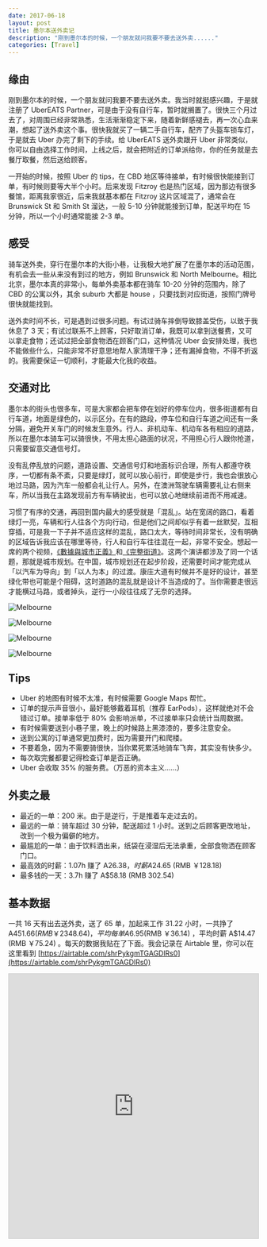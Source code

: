 ```yaml
---
date: 2017-06-18
layout: post
title: 墨尔本送外卖记
description: "刚到墨尔本的时候，一个朋友就问我要不要去送外卖......"
categories: [Travel]
---
```



## 缘由

刚到墨尔本的时候，一个朋友就问我要不要去送外卖。我当时就挺感兴趣，于是就注册了 UberEATS Partner，可是由于没有自行车，暂时就搁置了。很快三个月过去了，对周围已经非常熟悉，生活渐渐稳定下来，随着新鲜感褪去，再一次心血来潮，想起了送外卖这个事。很快我就买了一辆二手自行车，配齐了头盔车锁车灯，于是就去 Uber 办完了剩下的手续。给 UberEATS 送外卖跟开 Uber 非常类似，你可以自由选择工作时间，上线之后，就会把附近的订单派给你，你的任务就是去餐厅取餐，然后送给顾客。

一开始的时候，按照 Uber 的 tips，在 CBD 地区等待接单，有时候很快能接到订单，有时候则要等大半个小时。后来发现 Fitzroy 也是热门区域，因为那边有很多餐馆，距离我家很近，后来我就基本都在 Fitzroy 这片区域混了，通常会在 Brunswick St 和 Smith St 溜达，一般 5-10 分钟就能接到订单，配送平均在 15 分钟，所以一个小时通常能接 2-3 单。

## 感受

骑车送外卖，穿行在墨尔本的大街小巷，让我极大地扩展了在墨尔本的活动范围，有机会去一些从来没有到过的地方，例如 Brunswick 和 North Melbourne。相比北京，墨尔本真的非常小，每单外卖基本都在骑车 10-20 分钟的范围内，除了 CBD 的公寓以外，其余 suburb 大都是 house ，只要找到对应街道，按照门牌号很快就能找到。

送外卖时间不长，可是遇到过很多问题。有试过骑车摔倒导致膝盖受伤，以致于我休息了 3 天；有试过联系不上顾客，只好取消订单，我既可以拿到送餐费，又可以拿走食物；还试过把全部食物洒在顾客门口，这种情况 Uber 会安排处理，我也不能做些什么，只能非常不好意思地帮人家清理干净；还有漏掉食物，不得不折返的。我需要保证一切顺利，才能最大化我的收益。

## 交通对比
墨尔本的街头也很多车，可是大家都会把车停在划好的停车位内，很多街道都有自行车道，地面是绿色的，以示区分。在有的路段，停车位和自行车道之间还有一条分隔，避免开关车门的时候发生意外。行人、非机动车、机动车各有相应的道路，所以在墨尔本骑车可以骑很快，不用太担心路面的状况，不用担心行人跟你抢道，只需要留意交通信号灯。

没有乱停乱放的问题，道路设置、交通信号灯和地面标识合理，所有人都遵守秩序，一切都有条不紊，只要是绿灯，就可以放心前行，即使是步行，我也会很放心地过马路，因为汽车一般都会礼让行人。另外，在澳洲驾驶车辆需要礼让右侧来车，所以当我在主路发现前方有车辆驶出，也可以放心地继续前进而不用减速。

习惯了有序的交通，再回到国内最大的感受就是「混乱」。站在宽阔的路口，看着绿灯一亮，车辆和行人往各个方向行动，但是他们之间却似乎有着一丝默契，互相穿插，可是我一下子并不适应这样的混乱，路口太大，等待时间非常长，没有明确的区域告诉我应该在哪里等待，行人和自行车往往混在一起，非常不安全。想起一席的两个视频，[《數據與城市正義》](https://www.youtube.com/watch?v=h0u9yjlnn7Y)和[《完整街道》](https://www.youtube.com/watch?v=rCpuOHjloC4)。这两个演讲都涉及了同一个话题，那就是城市规划。在中国，城市规划还在起步阶段，还需要时间才能完成从「以汽车为导向」到「以人为本」的过渡。康庄大道有时候并不是好的设计，甚至绿化带也可能是个阻碍，这时道路的混乱就是设计不当造成的了。当你需要走很远才能横过马路，或者掉头，逆行一小段往往成了无奈的选择。

![Melbourne](/images/WechatIMG115.jpeg)

![Melbourne](/images/WechatIMG116.jpeg)

![Melbourne](/images/WechatIMG117.jpeg)

![Melbourne](/images/WechatIMG118.jpeg)

## Tips

* Uber 的地图有时候不太准，有时候需要 Google Maps 帮忙。
* 订单的提示声音很小，最好能够戴着耳机（推荐 EarPods），这样就绝对不会错过订单。接单率低于 80% 会影响派单，不过接单率只会统计当周数据。
* 有时候需要送到小巷子里，晚上的时候路上黑漆漆的，要多注意安全。
* 送到公寓的订单通常更加费时，因为需要开门和爬楼。
* 不要着急，因为不需要骑很快，当你累死累活地骑车飞奔，其实没有快多少。
* 每次取完餐都要记得检查订单是否正确。
* Uber 会收取 35% 的服务费。（万恶的资本主义……）

## 外卖之最

* 最近的一单：200 米。由于是逆行，于是推着车走过去的。
* 最远的一单：骑车超过 30 分钟，配送超过 1 小时。送到之后顾客更改地址，改到一个极为偏僻的地方。
* 最尴尬的一单：由于饮料洒出来，纸袋在浸湿后无法承重，全部食物洒在顾客门口。
* 最高效的时薪：1.07h 赚了 A$26.38，时薪 A$24.65 (RMB ￥128.18)
* 最多钱的一天：3.7h 赚了 A$58.18 (RMB 302.54)

## 基本数据
一共 16 天有出去送外卖，送了 65 单，加起来工作 31.22 小时，一共挣了 A$451.66 (RMB ￥2348.64) ，平均每单 A$6.95(RMB ￥36.14) ，平均时薪 A$14.47 (RMB ￥75.24) 。每天的数据我贴在了下面。我会记录在 Airtable 里，你可以在这里看到 [https://airtable.com/shrPykgmTGAGDlRs0](https://airtable.com/shrPykgmTGAGDlRs0)

<iframe class="airtable-embed" src="https://airtable.com/embed/shrPykgmTGAGDlRs0?backgroundColor=gray&layout=card&viewControls=on" frameborder="0" onmousewheel="" width="100%" height="533" style="background: transparent; border: 1px solid #ccc;"></iframe>
